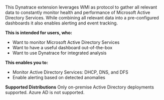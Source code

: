 
This Dynatrace extension leverages WMI as protocol to gather all relevant data to constantly monitor health and performance of Microsoft Active Directory Services. While combining all relevant data into a pre-configured dashboards it also enables alerting and event tracking.

**This is intended for users, who:**

- Want to monitor Microsoft Active Directory Services
- Want to have a useful dashboard out-of-the-box
- Want to use Dynatrace for integrated analysis

**This enables you to:**

- Monitor Active Directory Services: DHCP, DNS, and DFS
- Enable alerting based on detected anomalies

**Supported Distributions**
Only on-premise Active Directory deployments supported. Azure AD is not supported.
